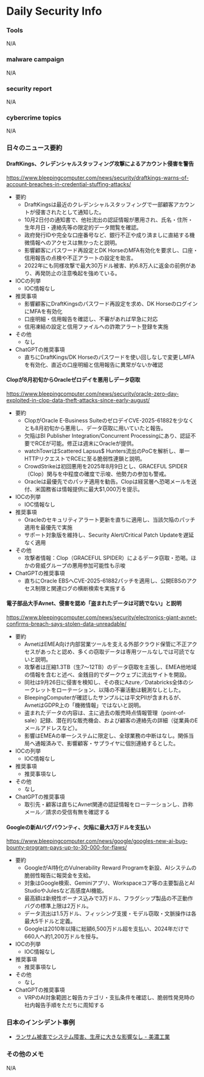 # Daily Security Info

### Tools
N/A

### malware campaign
N/A

### security report
N/A

### cybercrime topics
N/A

### 日々のニュース要約

#### DraftKings、クレデンシャルスタッフィング攻撃によるアカウント侵害を警告
https://www.bleepingcomputer.com/news/security/draftkings-warns-of-account-breaches-in-credential-stuffing-attacks/

- 要約
    - DraftKingsは最近のクレデンシャルスタッフィングで一部顧客アカウントが侵害されたとして通知した。
    - 10月2日付の通知書で、他社流出の認証情報が悪用され、氏名・住所・生年月日・連絡先等の限定的データ閲覧を確認。
    - 政府発行IDや完全な口座番号など、銀行不正や成り済ましに直結する機微情報へのアクセスは無かったと説明。
    - 影響顧客にパスワード再設定とDK HorseのMFA有効化を要求し、口座・信用報告の点検や不正アラートの設定を助言。
    - 2022年にも同様攻撃で最大30万ドル被害、約6.8万人に返金の前例があり、再発防止の注意喚起を強めている。
- IOCの列挙
    - IOC情報なし
- 推奨事項
    - 影響顧客にDraftKingsのパスワード再設定を求め、DK HorseのログインにMFAを有効化
    - 口座明細・信用報告を確認し、不審があれば早急に対応
    - 信用凍結の設定と信用ファイルへの詐欺アラート登録を実施
- その他
    - なし
- ChatGPTの推奨事項
    - 直ちにDraftKings/DK Horseのパスワードを使い回しなしで変更しMFAを有効化、直近の口座明細と信用報告に異常がないか確認

#### Clopが8月初旬からOracleゼロデイを悪用しデータ窃取
https://www.bleepingcomputer.com/news/security/oracle-zero-day-exploited-in-clop-data-theft-attacks-since-early-august/

- 要約
    - ClopがOracle E-Business SuiteのゼロデイCVE-2025-61882を少なくとも8月初旬から悪用し、データ窃取に用いていたと報告。
    - 欠陥はBI Publisher Integration/Concurrent Processingにあり、認証不要でRCEが可能。修正は週末にOracleが提供。
    - watchTowrはScattered Lapsus$ Hunters流出のPoCを解析し、単一HTTPリクエストでRCEに至る脆弱性連鎖と説明。
    - CrowdStrikeは初回悪用を2025年8月9日とし、GRACEFUL SPIDER（Clop）関与を中程度の確度で示唆、他勢力の参加も警戒。
    - Oracleは最優先でのパッチ適用を勧告。Clopは経営層へ恐喝メールを送付、米国務省は情報提供に最大$1,000万を提示。
- IOCの列挙
    - IOC情報なし
- 推奨事項
    - Oracleのセキュリティアラート更新を直ちに適用し、当該欠陥のパッチ適用を最優先で実施
    - サポート対象版を維持し、Security Alert/Critical Patch Updateを遅延なく適用
- その他
    - 攻撃者情報：Clop（GRACEFUL SPIDER）によるデータ窃取・恐喝。ほかの脅威グループの悪用参加可能性も示唆
- ChatGPTの推奨事項
    - 直ちにOracle EBSへCVE-2025-61882パッチを適用し、公開EBSのアクセス制限と関連ログの横断検索を実施する

#### 電子部品大手Avnet、侵害を認め「盗まれたデータは可読でない」と説明
https://www.bleepingcomputer.com/news/security/electronics-giant-avnet-confirms-breach-says-stolen-data-unreadable/

- 要約
    - AvnetはEMEA向け内部営業ツールを支える外部クラウド保管に不正アクセスがあったと認め、多くの窃取データは専用ツールなしでは可読でないと説明。
    - 攻撃者は圧縮1.3TB（生7〜12TB）のデータ窃取を主張し、EMEA他地域の情報を含むと述べ、金銭目的でダークウェブに流出サイトを開設。
    - 同社は9月26日に侵害を検知し、その夜にAzure／Databricks全体のシークレットをローテーション、以降の不審活動は観測なしとした。
    - BleepingComputerが確認したサンプルには平文PIIが含まれるが、AvnetはGDPR上の「機微情報」ではないと説明。
    - 盗まれたデータの内容は、主に過去の販売時点情報管理（point-of-sale）記録、潜在的な販売機会、および顧客の連絡先の詳細（従業員のEメールアドレスなど）。
    - 影響はEMEAの単一システムに限定し、全球業務の中断はなし。関係当局へ通報済みで、影響顧客・サプライヤに個別連絡するとした。
- IOCの列挙
    - IOC情報なし
- 推奨事項
    - 推奨事項なし
- その他
    - なし
- ChatGPTの推奨事項
    - 取引先・顧客は直ちにAvnet関連の認証情報をローテーションし、詐称メール／請求の受信有無を確認する

#### Googleの新AIバグバウンティ、欠陥に最大3万ドルを支払い
https://www.bleepingcomputer.com/news/google/googles-new-ai-bug-bounty-program-pays-up-to-30-000-for-flaws/

- 要約
    - GoogleがAI特化のVulnerability Reward Programを新設、AIシステムの脆弱性報告に報奨金を支給。
    - 対象はGoogle検索、Geminiアプリ、Workspaceコア等の主要製品とAI StudioやJulesなど高感度AI機能。
    - 最高額は新規性ボーナス込みで3万ドル、フラグシップ製品の不正動作バグの標準上限は2万ドル。
    - データ流出は1.5万ドル、フィッシング支援・モデル窃取・文脈操作は各最大5千ドルと定義。
    - Googleは2010年以降に総額6,500万ドル超を支払い、2024年だけで660人へ約1,200万ドルを授与。
- IOCの列挙
    - IOC情報なし
- 推奨事項
    - 推奨事項なし
- その他
    - なし
- ChatGPTの推奨事項
    - VRPのAI対象範囲と報告カテゴリ・支払条件を確認し、脆弱性発見時の社内報告手順をただちに周知する


### 日本のインシデント事例
- [ランサム被害でシステム障害、生産に大きな影響なし - 美濃工業](https://www.security-next.com/175442)

### その他のメモ
N/A